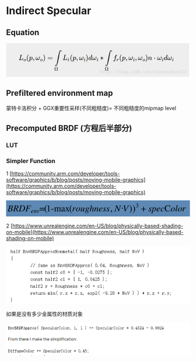 # Indirect Specular

## Equation

![](../../.gitbook/assets/image%20%28215%29.png)

## Prefiltered environment map

蒙特卡洛积分 + GGX重要性采样\(不同粗糙度\)= 不同粗糙度的mipmap level

## Precomputed BRDF \(方程后半部分\)

### LUT

### Simpler Function

1 [https://community.arm.com/developer/tools-software/graphics/b/blog/posts/moving-mobile-graphics](https://community.arm.com/developer/tools-software/graphics/b/blog/posts/moving-mobile-graphics)

![](../../.gitbook/assets/image%20%28209%29.png)

2 [https://www.unrealengine.com/en-US/blog/physically-based-shading-on-mobile](https://www.unrealengine.com/en-US/blog/physically-based-shading-on-mobile)

![](../../.gitbook/assets/image%20%28212%29.png)

如果是没有多少金属性的材质对象

![](../../.gitbook/assets/image%20%28213%29.png)

